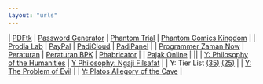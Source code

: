 ```yaml
---
layout: "urls"
---
```


| [PDFtk](https://rahmatm.samik-ibrahim.vlsm.org/2011/05/pdftk-memotong-berkas-pdf.html) | [Password Generator](https://passwordsgenerator.net/plus/) | [Phantom Trial](http://www.phantomtrail.com/daily-comic-strips/Phantom) | [Phantom Comics Kingdom](https://www.comicskingdom.com/phantom) |
| [Prodia Lab](https://hasil.prodia.co.id/) | [PayPal](https://www.paypal.com/) | [PadiCloud](https://manage.padicloud.id/) | [PadiPanel](https://cpanel.vlsm.org/) |
| [Programmer Zaman Now](https://www.youtube.com/channel/UC14ZKB9XsDZbnHVmr4AmUpQ) | [Peraturan](https://peraturan.go.id/) | [Peraturan BPK](https://peraturan.bpk.go.id/) | [Phabricator](https://secure.phabricator.com/) |
| [Pajak Online](https://djponline.pajak.go.id/) | 
||
| [Y: Philosophy of the Humanities](https://www.youtube.com/playlist?list=PLPeStI124dee1ByfcDzRvPxKDNb0GQjmo) | [Y Philosophy: Ngaji Filsafat](https://www.youtube.com/playlist?list=PL4WN5OeL0n_ZABoKx4G9yM6FzlP0_zp18) |
| Y: Tier List [(35)](https://www.youtube.com/watch?v=b05F1w_UOcw) [(25)](https://www.youtube.com/watch?v=x8b1WjEaq2I) |
| [Y: The Problem of Evil](https://www.youtube.com/watch?v=FfjrJH9PNPA) |
| [Y: Platos Allegory of the Cave](https://www.youtube.com/watch?v=O6U25zUBsdQ) |


